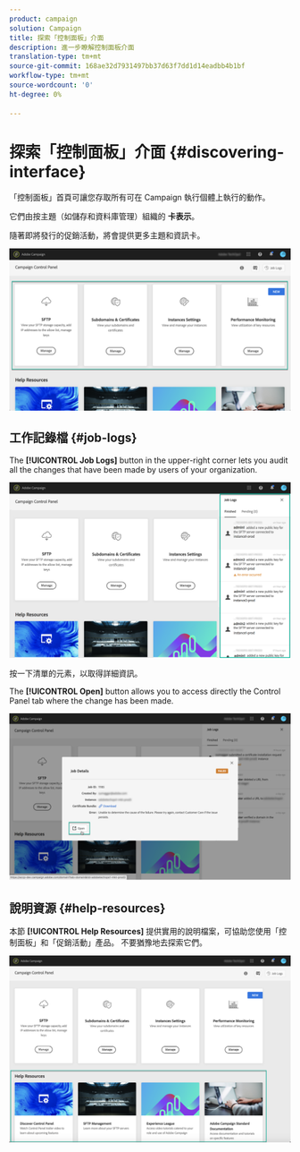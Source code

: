 ```yaml
---
product: campaign
solution: Campaign
title: 探索「控制面板」介面
description: 進一步瞭解控制面板介面
translation-type: tm+mt
source-git-commit: 168ae32d7931497bb37d63f7dd1d14eadbb4b1bf
workflow-type: tm+mt
source-wordcount: '0'
ht-degree: 0%

---
```



# 探索「控制面板」介面 {#discovering-interface}

「控制面板」首頁可讓您存取所有可在 Campaign 執行個體上執行的動作。

它們由按主題（如儲存和資料庫管理）組織的 **卡表示**。

隨著即將發行的促銷活動，將會提供更多主題和資訊卡。

![](assets/control_panel_interface.png)

## 工作記錄檔 {#job-logs}

The **[!UICONTROL Job Logs]** button in the upper-right corner lets you audit all the changes that have been made by users of your organization.

![](assets/control_panel_interface2.png)

按一下清單的元素，以取得詳細資訊。

The **[!UICONTROL Open]** button allows you to access directly the Control Panel tab where the change has been made.

![](assets/control_panel_logdetails.png)

## 說明資源 {#help-resources}

本節 **[!UICONTROL Help Resources]** 提供實用的說明檔案，可協助您使用「控制面板」和「促銷活動」產品。 不要猶豫地去探索它們。

![](assets/helpresources.png)
